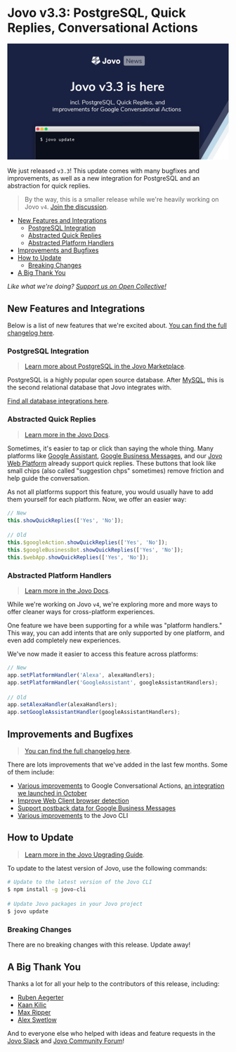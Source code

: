 # Jovo v3.3: PostgreSQL, Quick Replies, Conversational Actions

![Jovo v3.3](./img/jovo-v3-3.jpg "Introducing Jovo v3.3")

We just released `v3.3`! This update comes with many bugfixes and improvements, as well as a new integration for PostgreSQL and an abstraction for quick replies.

> By the way, this is a smaller release while we're heavily working on Jovo `v4`. [Join the discussion](https://community.jovo.tech/t/jovo-v4-feature-request-thread/1389/9).

- [New Features and Integrations](#new-features-and-integrations)
  - [PostgreSQL Integration](#postgresql-integration)
  - [Abstracted Quick Replies](#abstracted-quick-replies)
  - [Abstracted Platform Handlers](#abstracted-platform-handlers)
- [Improvements and Bugfixes](#improvements-and-bugfixes)
- [How to Update](#how-to-update)
  - [Breaking Changes](#breaking-changes)
- [A Big Thank You](#a-big-thank-you)

*Like what we're doing? [Support us on Open Collective!](https://opencollective.com/jovo-framework)* 



## New Features and Integrations

Below is a list of new features that we're excited about. [You can find the full changelog here](https://github.com/jovotech/jovo-framework/blob/master/CHANGELOG.md).

### PostgreSQL Integration

> [Learn more about PostgreSQL in the Jovo Marketplace](https://www.jovo.tech/marketplace/jovo-db-postgresql).

PostgreSQL is a highly popular open source database. After [MySQL](https://www.jovo.tech/marketplace/jovo-db-mysql), this is the second relational database that Jovo integrates with.

[Find all database integrations here](https://www.jovo.tech/marketplace/tag/databases).


### Abstracted Quick Replies

> [Learn more in the Jovo Docs](https://www.jovo.tech/docs/output/visual-output#quick-replies).

Sometimes, it's easier to tap or click than saying the whole thing. Many platforms like [Google Assistant](https://www.jovo.tech/marketplace/jovo-platform-googleassistant), [Google Business Messages](https://www.jovo.tech/marketplace/jovo-platform-googlebusiness), and our [Jovo Web Platform](https://www.jovo.tech/marketplace/jovo-platform-web) already support quick replies. These buttons that look like small chips (also called "suggestion chps" sometimes) remove friction and help guide the conversation.

As not all platforms support this feature, you would usually have to add them yourself for each platform. Now, we offer an easier way:

```js
// New
this.showQuickReplies(['Yes', 'No']);

// Old
this.$googleAction.showQuickReplies(['Yes', 'No']);
this.$googleBusinessBot.showQuickReplies(['Yes', 'No']);
this.$webApp.showQuickReplies(['Yes', 'No']);
```


### Abstracted Platform Handlers

> [Learn more in the Jovo Docs](https://www.jovo.tech/docs/routing#platform-handlers).

While we're working on Jovo `v4`, we're exploring more and more ways to offer cleaner ways for cross-platform experiences.

One feature we have been supporting for a while was "platform handlers." This way, you can add intents that are only supported by one platform, and even add completely new experiences.

We've now made it easier to access this feature across platforms:

```js
// New
app.setPlatformHandler('Alexa', alexaHandlers);
app.setPlatformHandler('GoogleAssistant', googleAssistantHandlers);

// Old
app.setAlexaHandler(alexaHandlers);
app.setGoogleAssistantHandler(googleAssistantHandlers);
```

## Improvements and Bugfixes

> [You can find the full changelog here](https://github.com/jovotech/jovo-framework/blob/master/CHANGELOG.md).

There are lots improvements that we've added in the last few months. Some of them include:

* [Various improvements](https://github.com/jovotech/jovo-framework/pull/871) to Google Conversational Actions, [an integration we launched in October](https://www.jovo.tech/news/2020-10-08-google-conversational-actions-builder)
* [Improve Web Client browser detection](https://github.com/jovotech/jovo-framework/pull/848)
* [Support postback data for Google Business Messages](https://github.com/jovotech/jovo-framework/pull/870)
* [Various improvements](https://github.com/jovotech/jovo-cli/pull/174) to the Jovo CLI


## How to Update

> [Learn more in the Jovo Upgrading Guide](https://www.jovo.tech/docs/installation/upgrading).

To update to the latest version of Jovo, use the following commands:

```sh
# Update to the latest version of the Jovo CLI
$ npm install -g jovo-cli

# Update Jovo packages in your Jovo project
$ jovo update
```

### Breaking Changes

There are no breaking changes with this release. Update away!


## A Big Thank You

Thanks a lot for all your help to the contributors of this release, including:

* [Ruben Aegerter](https://github.com/rubenaeg)
* [Kaan Kilic](https://github.com/KaanKC)
* [Max Ripper](https://github.com/m-ripper)
* [Alex Swetlow](https://github.com/aswetlow)


And to everyone else who helped with ideas and feature requests in the [Jovo Slack](https://www.jovo.tech/slack) and [Jovo Community Forum](https://community.jovo.tech/)!

<!--[metadata]: { "description": "This update comes with many bugfixes and improvements, as well as a new integration for PostgreSQL and an abstraction for quick replies.", "author": "jan-koenig", "tags": "Releases", "og-image": "https://www.jovo.tech/img/news/2020-12-03-jovo-v3-3/jovo-v3-3.jpg" }-->
